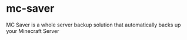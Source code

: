 # mc-saver
MC Saver is a whole server backup solution that automatically backs up your Minecraft Server
